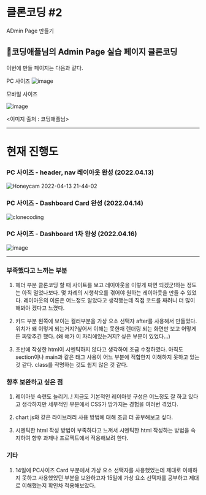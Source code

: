 # 클론코딩 #2

ADmin Page 만들기

## 🍎코딩애플님의 Admin Page 실습 페이지 클론코딩
이번에 만들 페이지는 다음과 같다.

PC 사이즈
![image](https://user-images.githubusercontent.com/48672106/163181896-f927f11c-f22c-4941-ae93-91867d8dfebd.png)

모바일 사이즈

![image](https://user-images.githubusercontent.com/48672106/163182099-330f331c-8fb0-4e08-a570-49b04d9e8c15.png)

<이미지 출처 : 코딩애플님>

-- --

# 현재 진행도
### PC 사이즈 - header, nav 레이아웃 완성 (2022.04.13)


![Honeycam 2022-04-13 21-44-02](https://user-images.githubusercontent.com/48672106/163182652-ee7d7c66-8f70-4de2-9396-e463d049d950.gif)

### PC 사이즈 - Dashboard Card 완성 (2022.04.14)
![clonecoding](https://user-images.githubusercontent.com/48672106/163312156-07285b7d-7db7-46a5-a203-ca318adad3a7.png)

### PC 사이즈 - Dashboard 1차 완성 (2022.04.16)
![image](https://user-images.githubusercontent.com/48672106/163601911-6c51edaa-9d00-4cc4-91a0-1ce1506545af.png)

-- --
### 부족했다고 느끼는 부분
1. 헤더 부분 클론코딩 할 때 사이트를 보고 레이아웃을 이렇게 짜면 되겠군!하는 정도는 아직 멀었나보다.
몇 차례의 시행착오를 겪어야 원하는 레이아웃을 만들 수 있었다. 
레이아웃의 이론은 어느정도 알았다고 생각했는데 직접 코드를 짜려니 더 많이 해봐야 겠다고 느꼈다.

2. 카드 부분 왼쪽에 보이는 컬러부분을 가상 요소 선택자 after를 사용해서 만들었다.
위치가 왜 이렇게 되는거지?싶어서 이해는 못한채 렌더링 되는 화면만 보고 어떻게든 짜맞추긴 했다. (왜 얘가 이 자리에있는거지? 싶은 부분이 있었다...)

3. 초반에 작성한 html이 시멘틱하지 않다고 생각하여 조금 수정하였다. 아직도 section이나 main과 같은 태그 사용이 어느 부분에 적합한지 이해하지 못하고 있는 것 같다. class를 작명하는 것도 쉽지 않은 것 같다.

### 향후 보완하고 싶은 점
1. 레이아웃 숙련도 늘리기..! 지금도 기본적인 레이아웃 구성은 어느정도 잘 하고 있다고 생각하지만
세부적인 부분에서 CSS가 망가지는 경험을 여러번 겪었다.

2. chart js와 같은 라이브러리 사용 방법에 대해 조금 더 공부해보고 싶다.

3. 시멘틱한 html 작성 방법이 부족하다고 느껴서 시멘틱한 html 작성하는 방법을 숙지하여 향후 과제나 프로젝트에서 적용해보려 한다.

### 기타
1. 14일에 PC사이즈 Card 부분에서 가상 요소 선택자를 사용했었는데 제대로 이해하지 못하고 사용했었던 부분을 보완하고자 15일에 가상 요소 선택자를 공부하고 제대로 이해했는지 확인차 적용해보았다.


